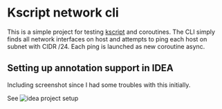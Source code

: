 # Kscript network cli
This is a simple project for testing [kscript](https://github.com/holgerbrandl/kscript) and coroutines. The CLI simply finds all network interfaces on host and attempts to ping each host on subnet with CIDR /24. Each ping is launched as new coroutine async.

## Setting up annotation support in IDEA
Including screenshot since I had some troubles with this initially.

See ![idea project setup](https://github.com/FredrickB/kscript-network-cli/blob/master/screenshots/idea_project_structure_annotation_setup.png)
